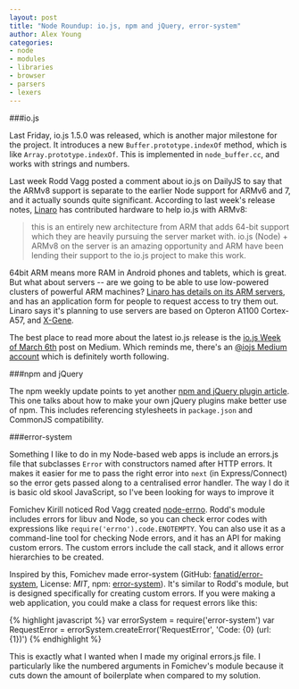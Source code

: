 ```yaml
---
layout: post
title: "Node Roundup: io.js, npm and jQuery, error-system"
author: Alex Young
categories:
- node
- modules
- libraries
- browser
- parsers
- lexers
---
```


###io.js

Last Friday, io.js 1.5.0 was released, which is another major milestone for the project.  It introduces a new `Buffer.prototype.indexOf` method, which is like `Array.prototype.indexOf`.  This is implemented in `node_buffer.cc`, and works with strings and numbers.

Last week Rodd Vagg posted a comment about io.js on DailyJS to say that the ARMv8 support is separate to the earlier Node support for ARMv6 and 7, and it actually sounds quite significant.  According to last week's release notes, [Linaro](http://www.linaro.org) has contributed hardware to help io.js with ARMv8:

> this is an entirely new architecture from ARM that adds 64-bit support which they are heavily pursuing the server market with. io.js (Node) + ARMv8 on the server is an amazing opportunity and ARM have been lending their support to the io.js project to make this work.

64bit ARM means more RAM in Android phones and tablets, which is great. But what about servers -- are we going to be able to use low-powered clusters of powerful ARM machines?  [Linaro has details on its ARM servers](http://www.linaro.org/leg/servercluster/), and has an application form for people to request access to try them out.  Linaro says it's planning to use servers are based on Opteron A1100 Cortex-A57, and [X-Gene](https://www.apm.com/products/data-center/x-gene-family/x-gene/).

The best place to read more about the latest io.js release is the [io.js Week of March 6th](https://medium.com/node-js-javascript/io-js-week-of-march-6th-2f9344688277) post on Medium.  Which reminds me, there's an [@iojs Medium account](https://medium.com/@iojs) which is definitely worth following.

###npm and jQuery

The npm weekly update points to yet another [npm and jQuery plugin article](http://blog.npmjs.org/post/112712169830/making-your-jquery-plugin-work-better-with-npm).  This one talks about how to make your own jQuery plugins make better use of npm.  This includes referencing stylesheets in `package.json` and CommonJS compatibility.

###error-system

Something I like to do in my Node-based web apps is include an errors.js file that subclasses `Error` with constructors named after HTTP errors.  It makes it easier for me to pass the right error into `next` (in Express/Connect) so the error gets passed along to a centralised error handler.  The way I do it is basic old skool JavaScript, so I've been looking for ways to improve it

Fomichev Kirill noticed Rod Vagg created [node-errno](https://github.com/rvagg/node-errno).  Rodd's module includes errors for libuv and Node, so you can check error codes with expressions like `require('errno').code.ENOTEMPTY`.  You can also use it as a command-line tool for checking Node errors, and it has an API for making custom errors.  The custom errors include the call stack, and it allows error hierarchies to be created.

Inspired by this, Fomichev made error-system (GitHub: [fanatid/error-system](https://github.com/fanatid/error-system), License: _MIT_, npm: [error-system](https://www.npmjs.com/package/error-system)).  It's similar to Rodd's module, but is designed specifically for creating custom errors.  If you were making a web application, you could make a class for request errors like this:

{% highlight javascript %}
var errorSystem = require('error-system')
var RequestError = errorSystem.createError('RequestError', 'Code: {0} (url: {1})')
{% endhighlight %}

This is exactly what I wanted when I made my original errors.js file.  I particularly like the numbered arguments in Fomichev's module because it cuts down the amount of boilerplate when compared to my solution.

